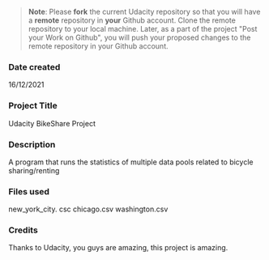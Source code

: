 >**Note**: Please **fork** the current Udacity repository so that you will have a **remote** repository in **your** Github account. Clone the remote repository to your local machine. Later, as a part of the project "Post your Work on Github", you will push your proposed changes to the remote repository in your Github account.

### Date created
16/12/2021

### Project Title
Udacity BikeShare Project

### Description
A program that runs the statistics of multiple data pools related to bicycle sharing/renting

### Files used
new_york_city. csc
chicago.csv
washington.csv

### Credits
Thanks to Udacity, you guys are amazing, this project is amazing.

